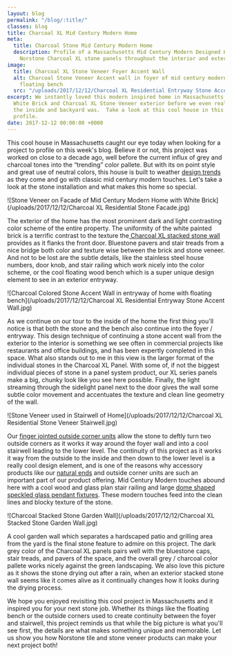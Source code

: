 ```yaml
---
layout: blog
permalink: "/blog/:title/"
classes: blog
title: Charcoal XL Mid Century Modern Home
meta:
  title: Charcoal Stone Mid Century Modern Home
  description: Profile of a Massachusetts Mid Century Modern Designed Home that used
    Norstone Charcoal XL stone panels throughout the interior and exterior spaces.
image:
  title: Charcoal XL Stone Veneer Foyer Accent Wall
  alt: Charcoal Stone Veneer Accent wall in foyer of mid century modern home with
    floating bench
  src: "/uploads/2017/12/12/Charcoal XL Residential Entryway Stone Accent Wall.jpg"
excerpt: We instantly loved this modern inspired home in Massachusetts for the contrasting
  White Brick and Charcoal XL Stone Veneer exterior before we even realized how cool
  the inside and backyard was.  Take a look at this cool house in this week's project
  profile.
date: 2017-12-12 00:00:00 +0000
---
```

This cool house in Massachusetts caught our eye today when looking for a project to profile on this week's blog.  Believe it or not, this project was worked on close to a decade ago, well before the current influx of grey and charcoal tones into the “trending” color pallete.  But with its on point style and great use of neutral colors, this house is built to weather [design trends](https://www.norstoneusa.com/blog/design-trends-when-it-comes-to-stone-smooth-is-in/) as they come and go with classic mid century modern touches.  Let's take a look at the stone installation and what makes this home so special.

![Stone Veneer on Facade of Mid Century Modern Home with White Brick](/uploads/2017/12/12/Charcoal XL Residential Stone Facade.jpg)

The exterior of the home has the most prominent dark and light contrasting color scheme of the entire property.  The uniformity of the white painted brick is a terrific contrast to the texture the[ Charcoal XL stacked stone wall](https://www.norstoneusa.com/products/thin-stone-veneer-panels/charcoal/) provides as it flanks the front door.  Bluestone pavers and stair treads from a nice bridge both color and texture wise between the brick and stone veneer.  And not to be lost are the subtle details, like the stainless steel house numbers, door knob, and stair railing which work nicely into the color scheme, or the cool floating wood bench which is a super unique design element to see in an exterior entryway.

![Charcoal Colored Stone Accent Wall in entryway of home with floating bench](/uploads/2017/12/12/Charcoal XL Residential Entryway Stone Accent Wall.jpg)

As we continue on our tour to the inside of the home the first thing you'll notice is that both the stone and the bench also continue into the foyer / entryway.  This design technique of continuing a stone accent wall from the exterior to the interior is something we see often in commercial projects like restaurants and office buildings, and has been expertly completed in this space.  What also stands out to me in this view is the larger format of the individual stones in the Charcoal XL Panel.  With some of, if not the biggest individual pieces of stone in a panel system product, our XL series panels make a big, chunky look like you see here possible.  Finally, the light streaming through the sidelight panel next to the door gives the wall some subtle color movement and accentuates the texture and clean line geometry of the wall.

![Stone Veneer used in Stairwell of Home](/uploads/2017/12/12/Charcoal XL Residential Stone Veneer Stairwell.jpg)

Our [finger jointed outside corner units](https://www.norstoneusa.com/blog/miter-cut-vs-corner-unit/) allow the stone to deftly turn two outside corners as it works it way around the foyer wall and into a cool stairwell leading to the lower level.  The continuity of this project as it works it way from the outside to the inside and then down to the lower level is a really cool design element, and is one of the reasons why accessory products like our [natural ends](https://www.norstoneusa.com/blog/natural-ends-norstone-s-latest-addition-to-standard-and-xl-series-rock-panels/) and outside corner units are such an important part of our product offering.  Mid Century Modern touches abound here with a cool wood and glass plan stair railing and large [dome shaped speckled glass pendant fixtures](https://www.norstoneusa.com/blog/design-school-pairing-lighting-fixtures-with-stone-veneer-for-amazing-results/).  These modern touches feed into the clean lines and blocky texture of the stone.

![Charcoal Stacked Stone Garden Wall](/uploads/2017/12/12/Charcoal XL Stacked Stone Garden Wall.jpg)

A cool garden wall which separates a hardscaped patio and grilling area from the yard is the final stone feature to admire on this project.  The dark grey color of the Charcoal XL panels pairs well with the bluestone caps, stair treads, and pavers of the space, and the overall grey / charcoal color pallete works nicely against the green landscaping.  We also love this picture as it shows the stone drying out after a rain, when an exterior stacked stone wall seems like it comes alive as it continually changes how it looks during the drying process.

We hope you enjoyed revisiting this cool project in Massachusetts and it inspired you for your next stone job.  Whether its things like the floating bench or the outside corners used to create continuity between the foyer and stairwell, this project reminds us that while the big picture is what you'll see first, the details are what makes something unique and memorable.  Let us show you how Norstone tile and stone veneer products can make your next project both!